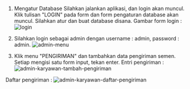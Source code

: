 1. Mengatur Database
Silahkan jalankan aplikasi, dan login akan muncul. Klik tulisan "LOGIN" pada form dan form pengaturan database akan muncul. Silahkan atur dan buat database disana.
Gambar form login :
![login](https://user-images.githubusercontent.com/9961837/43676453-f54a0d10-981b-11e8-8df2-5e7d7ad32209.JPG)

1. Silahkan login sebagai admin dengan username : admin, password : admin.
![admin-menu](https://user-images.githubusercontent.com/9961837/43676461-1e097cf4-981c-11e8-80fd-5906578ecb3d.JPG)

1. Klik menu "PENGIRIMAN" dan tambahkan data pengiriman semen. Setiap mengisi satu form input, tekan enter.
Entri pengiriman :
![admin-karyawan-tambah-pengiriman](https://user-images.githubusercontent.com/9961837/43676467-46182146-981c-11e8-8ff9-a2a4fe5adbfa.JPG)

Daftar pengiriman :
![admin-karyawan-daftar-pengiriman](https://user-images.githubusercontent.com/9961837/43676472-594efa00-981c-11e8-86ce-7a9329613f77.JPG)
